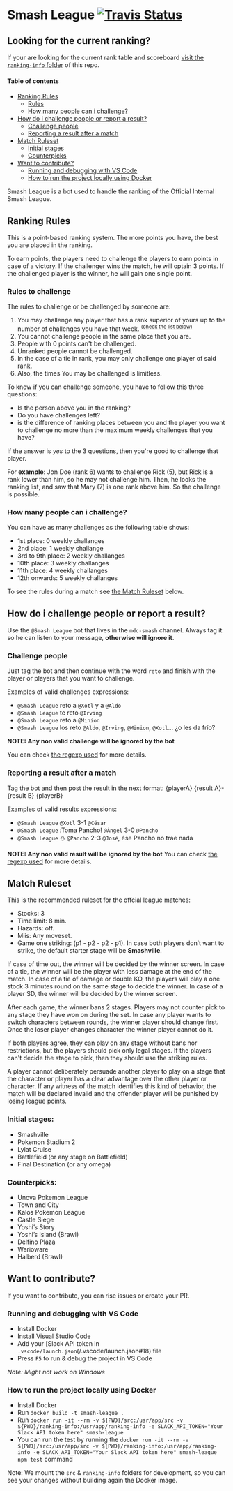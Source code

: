 # Smash League [![Travis Status](https://travis-ci.org/Xotl/Smash-League.svg?branch=master)](https://travis-ci.org/Xotl/Smash-League)

## Looking for the current ranking?
If your are looking for the current rank table and scoreboard [visit the `ranking-info` folder](./ranking-info/) of this repo.

#### Table of contents
* [Ranking Rules](#ranking-rules)
    * [Rules](#rules)
    * [How many people can i challenge?](#How-many-people-can-i-challenge)
* [How do i challenge people or report a result?](#how-do-i-challenge-people-or-report-a-result)
    * [Challenge people](#challenge-people)
    * [Reporting a result after a match](#reporting-a-result-after-a-match)
* [Match Ruleset](#match-ruleset)
    * [Initial stages](#initial-stages)
    * [Counterpicks](#counterpicks)
* [Want to contribute?](#Want-to-contribute)
    * [Running and debugging with VS Code](#Running-and-debugging-with-VS-Code)
    * [How to run the project locally using Docker](#How-to-run-the-project-locally-using-Docker)

Smash League is a bot used to handle the ranking of the Official Internal Smash League.

## Ranking Rules

This is a point-based ranking system. The more points you have, the best you are placed in the ranking.

To earn points, the players need to challenge the players to earn points in case of a victory. If the challenger wins the match, he will optain 3 points. If the challenged player is the winner, he will gain one single point.


### Rules to challenge
The rules to challenge or be challenged by someone are:
1. You may challenge any player that has a rank superior of yours up to the number of challenges you have that week. <sup>[(check the list below)](#How-many-people-can-i-challenge)</sup>
1. You cannot challenge people in the same place that you are.
1. People with 0 points can't be challenged.
1. Unranked people cannot be challenged.
1. In the case of a tie in rank, you may only challenge one player of said rank.
1. Also, the times You may be challenged is limitless.


To know if you can challenge someone, you have to follow this three questions:
- Is the person above you in the ranking?
- Do you have challenges left?
- is the difference of ranking places between you and the player you want to challenge no more than the maximum weekly challenges that you have?

If the answer is *yes* to the 3 questions, then you're good to challenge that player. 

For **example**: Jon Doe (rank 6) wants to challenge Rick (5), but Rick is a rank lower than him, so he may not challenge him. Then, he looks the ranking list, and saw that Mary (7) is one rank above him. So the challenge is possible.

### How many people can i challenge?
You can have as many challenges as the following table shows:

- 1st place: 0 weekly challanges
- 2nd place: 1 weekly challange
- 3rd to 9th place: 2 weekly challanges
- 10th place: 3 weekly challanges
- 11th place: 4 weekly challanges
- 12th onwards: 5 weekly challanges

To see the rules during a match see [the Match Ruleset](#Match-Ruleset) below.

## How do i challenge people or report a result?
Use the `@Smash League` bot that lives in the `mdc-smash` channel. Always tag it so he can listen to your message, **otherwise will ignore it**.

### Challenge people
Just tag the bot and then continue with the word `reto` and finish with the player or players that you want to challenge.

Examples of valid challenges expressions:
* `@Smash League` reto a `@Xotl` y a `@Aldo`
* `@Smash League` te reto `@Irving`
* `@Smash League` reto a `@Minion`
* `@Smash League` los reto `@Aldo`, `@Irving`, `@Minion`, `@Xotl`... ¿o les da frío?

**NOTE: Any non valid challenge will be ignored by the bot**

You can check [the regexp used](src/smash-league.js#L5) for more details.

### Reporting a result after a match
Tag the bot and then post the result in the next format: {playerA} {result A}-{result B} {playerB}

Examples of valid results expressions:
* `@Smash League` `@Xotl` 3-1 `@César`
* `@Smash League` ¡Toma Pancho! `@Ángel` 3-0 `@Pancho`
* `@Smash League` :snowman: `@Pancho` 2-3 `@José`, ése Pancho no trae nada

**NOTE: Any non valid result will be ignored by the bot**
You can check [the regexp used](src/smash-league.js#L6) for more details.


## Match Ruleset

This is the recommended ruleset for the offcial league matches:

- Stocks: 3
- Time limit: 8 min.
- Hazards: off.
- Miis: Any moveset.
- Game one striking: (p1 - p2 - p2 - p1). In case both players don’t want to strike, the default starter stage will be **Smashville**.

If case of time out, the winner will be decided by the winner screen. In case of a tie, the winner will be the player with less damage at the end of the match. In case of a tie of damage or double KO, the players will play a one stock 3 minutes round on the same stage to decide the winner. In case of a player SD, the winner will be decided by the winner screen.

After each game, the winner bans 2 stages. Players may not counter pick to any stage they have won on during the set.
In case any player wants to switch characters between rounds, the winner player should change first. Once the loser player changes character the winner player cannot do it.

If both players agree, they can play on any stage without bans nor restrictions, but the players should pick only legal stages. If the players can't decide the stage to pick, then they should use the striking rules.

A player cannot deliberately persuade another player to play on a stage that the character or player has a clear advantage over the other player or character. If any witness of the match identifies this kind of behavior, the match will be declared invalid and the offender player will be punished by losing league points.

### Initial stages:

- Smashville
- Pokemon Stadium 2
- Lylat Cruise
- Battlefield (or any stage on Battlefield)
- Final Destination (or any omega)

### Counterpicks:

- Unova Pokemon League
- Town and City
- Kalos Pokemon League
- Castle Siege
- Yoshi’s Story
- Yoshi’s Island (Brawl)
- Delfino Plaza
- Warioware
- Halberd (Brawl)


## Want to contribute?
If you want to contribute, you can rise issues or create your PR.

### Running and debugging with VS Code
* Install Docker
* Install Visual Studio Code
* Add your [Slack API token in `.vscode/launch.json`(/.vscode/launch.json#18) file
* Press `F5` to run & debug the project in VS Code

*Note: Might not work on Windows*

### How to run the project locally using Docker
* Install Docker
* Run `docker build -t smash-league .`
* Run `docker run -it --rm -v ${PWD}/src:/usr/app/src -v ${PWD}/ranking-info:/usr/app/ranking-info -e SLACK_API_TOKEN="Your Slack API token here" smash-league`
* You can run the test by running the `docker run -it --rm -v ${PWD}/src:/usr/app/src -v ${PWD}/ranking-info:/usr/app/ranking-info -e SLACK_API_TOKEN="Your Slack API token here" smash-league npm test` command

Note: We mount the `src` & `ranking-info` folders for development, so you can see your changes without building again the Docker image.

 